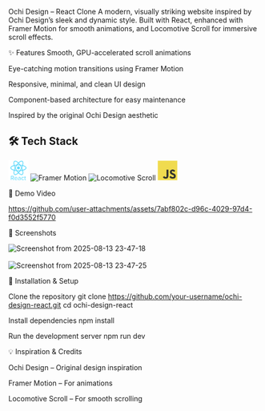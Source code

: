 Ochi Design – React Clone
A modern, visually striking website inspired by Ochi Design’s sleek and dynamic style.
Built with React, enhanced with Framer Motion for smooth animations, and Locomotive Scroll for immersive scroll effects.

✨ Features
Smooth, GPU-accelerated scroll animations

Eye-catching motion transitions using Framer Motion

Responsive, minimal, and clean UI design

Component-based architecture for easy maintenance

Inspired by the original Ochi Design aesthetic

## 🛠 Tech Stack  
<p align="left">
  <img src="https://raw.githubusercontent.com/devicons/devicon/master/icons/react/react-original-wordmark.svg" alt="React" width="40" height="40"/>
  <img src="https://seeklogo.com/images/F/framer-motion-logo-DA1E33CAA1-seeklogo.com.png" alt="Framer Motion" width="40" height="40"/>
  <img src="https://github.com/locomotivemtl/locomotive-scroll/blob/master/docs/src/assets/logo.svg" alt="Locomotive Scroll" width="40" height="40"/>
  <img src="https://raw.githubusercontent.com/devicons/devicon/master/icons/javascript/javascript-original.svg" alt="JavaScript" width="40" height="40"/>
</p>


🎥 Demo Video

https://github.com/user-attachments/assets/7abf802c-d96c-4029-97d4-f0d3552f5770


📸 Screenshots

<img width="1919" height="965" alt="Screenshot from 2025-08-13 23-47-18" src="https://github.com/user-attachments/assets/891253d8-159d-4ee4-9e2b-5941e94ab765" />

<br>
<br>

<img width="1919" height="965" alt="Screenshot from 2025-08-13 23-47-25" src="https://github.com/user-attachments/assets/ca9a44ef-adf9-4492-8d82-b4b7b82b5f98" />


🚀 Installation & Setup

Clone the repository
git clone https://github.com/your-username/ochi-design-react.git
cd ochi-design-react

Install dependencies
npm install

Run the development server
npm run dev



💡 Inspiration & Credits

Ochi Design – Original design inspiration

Framer Motion – For animations

Locomotive Scroll – For smooth scrolling
